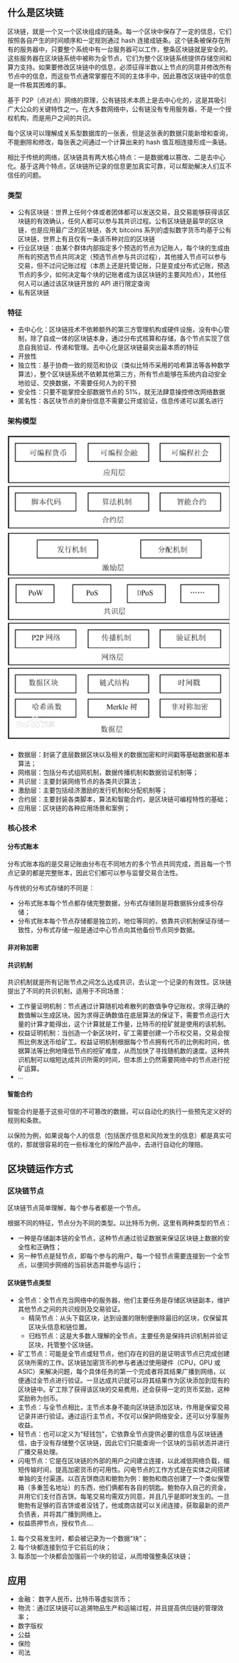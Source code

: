 ## 什么是区块链

区块链，就是一个又一个区块组成的链条。每一个区块中保存了一定的信息，它们按照各自产生的时间顺序和一定规则通过 hash 连接成链条。这个链条被保存在所有的服务器中，只要整个系统中有一台服务器可以工作，整条区块链就是安全的。这些服务器在区块链系统中被称为全节点，它们为整个区块链系统提供存储空间和算力支持。如果要修改区块链中的信息，必须征得半数以上节点的同意并修改所有节点中的信息，而这些节点通常掌握在不同的主体手中，因此篡改区块链中的信息是一件极其困难的事。

基于 P2P（点对点）网络的原理，公有链技术本质上是去中心化的，这是其吸引广大公众的关键特性之一。在大多数网络中，公有链没有专用服务器，不是一个授权机构，而是用户之间的共识。

每个区块可以理解成关系型数据库的一张表，但是这张表的数据只能新增和查询，不能删除和修改，每张表之间通过一个计算出来的 hash 值互相连接形成一条链。

相比于传统的网络，区块链具有两大核心特点：一是数据难以篡改、二是去中心化。基于这两个特点，区块链所记录的信息更加真实可靠，可以帮助解决人们互不信任的问题。

### 类型

- 公有区块链：世界上任何个体或者团体都可以发送交易，且交易能够获得该区块链的有效确认，任何人都可以参与其共识过程。公有区块链是最早的区块链，也是应用最广泛的区块链，各大 bitcoins 系列的虚拟数字货币均基于公有区块链，世界上有且仅有一条该币种对应的区块链
- 行业区块链：由某个群体内部指定多个预选的节点为记账人，每个块的生成由所有的预选节点共同决定（预选节点参与共识过程），其他接入节点可以参与交易，但不过问记账过程（本质上还是托管记账，只是变成分布式记账，预选节点的多少，如何决定每个块的记账者成为该区块链的主要风险点），其他任何人可以通过该区块链开放的 API 进行限定查询
- 私有区块链

### 特征

- 去中心化：区块链技术不依赖额外的第三方管理机构或硬件设施，没有中心管制，除了自成一体的区块链本身，通过分布式核算和存储，各个节点实现了信息自我验证、传递和管理。去中心化是区块链最突出最本质的特征
- 开放性
- 独立性：基于协商一致的规范和协议（类似比特币采用的哈希算法等各种数学算法），整个区块链系统不依赖其他第三方，所有节点能够在系统内自动安全地验证、交换数据，不需要任何人为的干预
- 安全性：只要不能掌控全部数据节点的 51%，就无法肆意操控修改网络数据
- 匿名性：各区块节点的身份信息不需要公开或验证，信息传递可以匿名进行

### 架构模型

![架构](/img/区块链架构.png)

- 数据层：封装了底层数据区块以及相关的数据加密和时间戳等基础数据和基本算法；
- 网络层：包括分布式组网机制，数据传播机制和数据验证机制等；
- 共识层：主要封装网络节点的各类共识算法；
- 激励层：主要包括经济激励的发行机制和分配机制等；
- 合约层：主要封装各类脚本，算法和智能合约，是区块链可编程特性的基础；
- 应用层：区块链的各种应用场景和案例；

### 核心技术

#### 分布式账本

分布式账本指的是交易记账由分布在不同地方的多个节点共同完成，而且每一个节点记录的都是完整账本，因此它们都可以参与监督交易合法性。

与传统的分布式存储的不同是：

- 分布式账本每个节点都存储完整数据，分布式存储则是将数据拆分成多份存储；
- 分布式账本每个节点存储都是独立的，地位等同的，依靠共识机制保证存储一致性，分布式存储一般是通过中心节点向其他备份节点同步数据。

#### 非对称加密

#### 共识机制

共识机制就是所有记账节点之间怎么达成共识，去认定一个记录的有效性。区块链提出了不同的共识机制，适用于不同场景：

- 工作量证明机制：节点通过计算随机哈希散列的数值争夺记账权，求得正确的数值解以生成区块。因为求得正确数值在底层算法的保证下，需要节点运行大量的计算才能得出，这个计算就是工作量，比特币的挖矿就是使用的该机制。
- 权益证明机制：当创造一个新区块时，矿工需要创建一个币权交易，交易会按照比例发送币给矿工。权益证明机制根据每个节点拥有代币的比例和时间，依据算法等比例地降低节点的挖矿难度，从而加快了寻找随机数的速度。这种共识机制可以缩短达成共识所需的时间，但本质上仍然需要网络中的节点进行挖矿运算。
- ...

#### 智能合约

智能合约是基于这些可信的不可篡改的数据，可以自动化的执行一些预先定义好的规则和条款。

以保险为例，如果说每个人的信息（包括医疗信息和风险发生的信息）都是真实可信的，那就很容易的在一些标准化的保险产品中，去进行自动化的理赔。

## 区块链运作方式

### 区块链节点

区块链节点简单理解，每个参与者都是一个节点。

根据不同的特征，节点分为不同的类型。以比特币为例，这里有两种类型的节点：

- 一种是存储副本链的全节点，这种节点通过验证数据来保证区块链上数据的安全性和正确性；
- 另一种节点是轻节点，即每个参与的用户，每一个轻节点需要连接到一个全节点，以便同步网络的当前状态并能参与运行；

#### 区块链节点类型

- 全节点：全节点充当网络中的服务器，他们主要任务是存储区块链副本，维护其他节点之间的共识规则及交易验证。
  - 精简节点：从头下载区块，达到设置的限制便删除最旧的区块，仅保留其区块头信息和链位置。
  - 归档节点：这是大多数人理解的全节点，主要任务是保持共识机制并验证区块，托管整个区块链。
- 矿工节点：可能是全节点或轻节点，他们存在的目的是证明该节点已完成创建区块所需的工作。区块链加密货币的参与者通过使用硬件（CPU，GPU 或 ASIC）来解决问题，每个具体任务的第一个完成者将其结果广播到网络，以便通过全节点进行验证。一旦达成共识就可以将其结果作为区块添加到现有的区块链中。矿工除了获得该区块的交易费用，还会获得一定的货币奖励，这种奖励称为创币。
- 主节点：与全节点相比，主节点本身不能向区块链添加区块，作用是保留交易记录并进行验证。通过运行主节点，不仅可以保护网络安全，还可以分享服务收益。
- 轻节点：也可以定义为“轻钱包”，它依靠全节点提供必要的信息与区块链通信，由于没有存储整个区块链，因此它们只能查询一个区块的当前状态并进行广播交易处理。
- 闪电节点：它是在区块链的外部的用户之间建立连接，以此减低网络负载，缩短传输时间，提高加密货币的可用性。闪电节点的工作方式是在实体之间搭建单独的支付渠道。以百吉饼商店和鲍勃为例：鲍勃和商店创建了一个类似保管箱（多重签名地址）的东西，他们俩都有各自的钥匙。鲍勃存入自己的资金，并用它们支付百吉饼。每笔交易均需双方同意，并且几乎是即时发生的。一旦鲍勃有足够的百吉饼或者没钱了，他或商店就可以关闭连接，获取最新的资产负债表，并将其广播到网络上。
- 权益质押节点，授权节点....

1. 每个交易发生时，都会被记录为一个数据“块”；
2. 每个块都连接到位于它前后的块；
3. 每添加一个块都会加强前一个块的验证，从而增强整条区块链；

## 应用

- 金融： 数字人民币，比特币等虚拟货币；
- 物流：通过区块链可以追溯物品生产和运输过程，并且提高供应链的管理效率；
- 数字版权
- 公益
- 保险
- 司法
